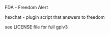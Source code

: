 FDA - Freedom Alert

hexchat - plugin script that answers to freedom

see LICENSE file for full gplv3
